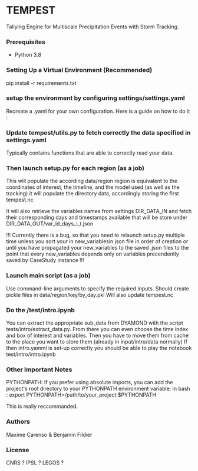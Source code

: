 # TEMPEST

Tallying Engine for Multiscale Precipitation Events with Storm Tracking. 


### Prerequisites

- Python 3.8

### Setting Up a Virtual Environment (Recommended)

pip install -r requirements.txt

### setup the environment by configuring settings/settings.yaml
Recreate a .yaml for your own configuration. 
Here is a guide on how to do it : 

### Update tempest/utils.py to fetch correctly the data specified in settings.yaml
Typically contains functions that are able to correctly read your data. 

### Then launch setup.py for each region (as a job)
This will populate the according data/region
region is equivalent to the coordinates of interest, the timeline, and the model used (as well as the tracking)
it will populate the directory data, accordingly storing 
the first tempest.nc 

It will also retrieve the variables names from settings DIR_DATA_IN and fetch their corresponding days and timestamps available 
that will be store under DIR_DATA_OUT/var_id_days_i_t.json


!!! 
    Currently there is a bug, so that you need to relaunch setup.py multiple time 
    unless you sort your in new_variablesin json file in order of creation 
    or until you have propagated your new_variables to the saved .json files 
    to the point that every new_variables depends only on variables precendently saved by CaseStudy instance 
!!!

### Launch main script (as a job) 
Use command-line arguments to specify the required inputs.
Should create pickle files in data/region/key/by_day.pkl
Will also update tempest.nc


### Do the /test/intro.ipynb

You can extract the appropriate sub_data from DYAMOND with the script tests/intro/extract_data.py. 
From there you can even choose the time index and box of interest and variables. 
Then you have to move them from cache to the place you want to store them (already in input/intro/data normally)
If then intro.yamml is set-up correctly you should be able to play the notebook test/intro/intro.ipynb

### Other Important Notes
PYTHONPATH: If you prefer using absolute imports, you can add the project's 
root directory to your PYTHONPATH environment variable:
in bash : 
export PYTHONPATH=/path/to/your_project:$PYTHONPATH

This is really reccommanded.

### Authors

Maxime Carenso & Benjamin Fildier

### License

CNRS ? IPSL ? LEGOS ? 